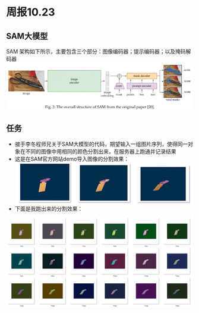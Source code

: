 ﻿# 周报10.23
## SAM大模型
SAM 架构如下所示，主要包含三个部分：图像编码器；提示编码器；以及掩码解码器
![输入图片说明](/2024/2024.10.23/img/v2-6db32205ff49ee14fae5163078aed0d1_1440w.webp)

## 任务

 - 接手李冬程师兄关于SAM大模型的代码，期望输入一组图片序列，使得同一对象在不同的图像中用相同的颜色分割出来，在服务器上跑通并记录结果
 - 这是在SAM官方网站demo导入图像的分割效果：
 ![输入图片说明](/2024/2024.10.23/img/微信截图_20241025140445.png)
 - 下面是我跑出来的分割效果：

![输入图片说明](/2024/2024.10.23/img/177f0b32-0036-47b2-8940-33fa0e437159.png)
 

